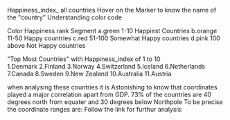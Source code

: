  Happiness_index_ all countries
 Hover on the Marker to know the name of the "country"
 Understanding color code
 
  Color             Happiness rank           Segment
  a.green           1-10                   Happiest Countries
  b.orange          11-50                  Happy countries
  c.red             51-100                 Somewhat Happy countries
  d.pink            100                    above Not Happy countries
 
 
 "Top Most Countries" with Happiness_index of 1 to 10  
   1.Denmark
   2.Finland
   3.Norway
   4.Switzerland
   5.Iceland
   6.Netherlands
   7.Canada
   8.Sweden
   9.New Zealand
   10.Australia
   11.Austria
 
 when analysing these countries it is Astonishing 
 to know that coordinates played a major correlation apart from GDP.
 73% of the countries are 40 degrees north from equater and 30 degrees below Northpole
 To be precise the coordinate ranges are:
 Follow the link for furthur analysis:
